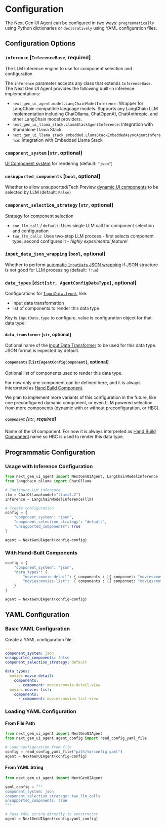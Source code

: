 # Configuration

The Next Gen UI Agent can be configured in two ways: `programmatically` using Python dictionaries or `declaratively` using YAML configuration files.

## Configuration Options

### `inference` [`InferenceBase`, required]
The LLM inference engine to use for component selection and configuration.

The `inference` parameter accepts any class that extends `InferenceBase`. The Next Gen UI Agent provides the following built-in inference implementations:

- `next_gen_ui_agent.model.LangChainModelInference`: Wrapper for LangChain-compatible language models. Supports any LangChain LLM implementation including ChatOllama, ChatOpenAI, ChatAnthropic, and other LangChain model providers.
- `next_gen_ui_llama_stack.LlamaStackAgentInference`: Integration with Standalone Llama Stack
- `next_gen_ui_llama_stack_embedded.LlamaStackEmbeddedAsyncAgentInference`: Integration with Embedded Llama Stack


### `component_system` [`str`, optional]

[UI Component system](renderer/index.md) for rendering (default: `"json"`)

### `unsupported_components` [`bool`, optional]

Whether to allow unsupported/Tech Preview [dynamic UI components](data_ui_blocks/dynamic_components.md) to be selected by LLM (default: `False`)

### `component_selection_strategy` [`str`, optional]

Strategy for component selection

- `one_llm_call` / `default`: Uses single LLM call for component selection and configuration
- `two_llm_calls`: Uses two-step LLM process - first selects component type, second configures it - *highly experimental feature!*

### `input_data_json_wrapping` [`bool`, optional]

Whether to perform [automatic `InputData` JSON wrapping](input_data/structure.md#automatic-json-wrapping) if JSON structure is not good for LLM processing (default: `True`)

### `data_types` [`dict[str, AgentConfigDataType]`, optional]

Configurations for [`InputData.type`s](input_data/index.md#inputdata-object-fields), like:

* input data transformation
* list of components to render this data type

Key is `InputData.type` to configure, value is configuration object for that data type:

#### `data_transformer` [`str`, optional] 

Optional name of the [Input Data Transformer](input_data/transformation.md) to be used for this data type. JSON format is expected by default.

#### `components` [`list[AgentConfigComponent]`, optional]

Optional list of components used to render this data type. 

For now only one component can be defined here, and it is always interpreted as [Hand Build Component](./data_ui_blocks/hand_build_components.md).

We plan to implement more variants of this configuration in the future, like one preconfigured dymanic component, or 
even LLM powered selection from more components (dynamic with or without preconfiguration, or HBC).

##### `component` [`str`, required]

Name of the UI component. For now it is always interpreted as [Hand Build Component](./data_ui_blocks/hand_build_components.md) name 
so HBC is used to render this data type.

## Programmatic Configuration

### Usage with Inference Configuration

```python
from next_gen_ui_agent import NextGenUIAgent, LangChainModelInference
from langchain_ollama import ChatOllama

# Configure LLM inference
llm = ChatOllama(model="llama3.2")
inference = LangChainModelInference(llm)

# Create configuration
config = {
    "component_system": "json",
    "component_selection_strategy": "default",
    "unsupported_components": True
}

agent = NextGenUIAgent(config=config)
```

### With Hand-Built Components

```python
config = {
    "component_system": "json",
    "data_types": {
        "movies:movie-detail": { components : [{ componnet: "movies:movie-detail-view"}]},
        "movies:movies-list":  { components : [{ componnet: "movies:movies-list-view"}]},
    }
}

agent = NextGenUIAgent(config=config)
```

## YAML Configuration

### Basic YAML Configuration

Create a YAML configuration file:

```yaml
---
component_system: json
unsupported_components: false
component_selection_strategy: default

data_types:
  movies:movie-detail: 
    components:
      - component: movies:movie-detail-view
  movies:movies-list:
    components:
      - component: movies:movies-list-view
```

### Loading YAML Configuration

#### From File Path

```python
from next_gen_ui_agent import NextGenUIAgent
from next_gen_ui_agent.agent_config import read_config_yaml_file

# Load configuration from file
config = read_config_yaml_file("path/to/config.yaml")
agent = NextGenUIAgent(config=config)
```

#### From YAML String

```python
from next_gen_ui_agent import NextGenUIAgent

yaml_config = """
component_system: json
component_selection_strategy: two_llm_calls
unsupported_components: true
"""

# Pass YAML string directly to constructor
agent = NextGenUIAgent(config=yaml_config)
```
